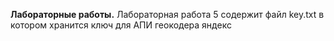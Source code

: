 **Лабораторные работы.**
Лабораторная работа 5 содержит файл key.txt в котором хранится ключ для АПИ геокодера яндекс

